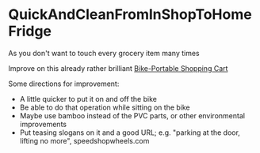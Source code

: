 # QuickAndCleanFromInShopToHomeFridge
As you don't want to touch every grocery item many times

Improve on this already rather brilliant [Bike-Portable Shopping Cart](https://www.instructables.com/id/Bike-Portable-Shopping-Cart/)

Some directions for improvement:
- A little quicker to put it on and off the bike
- Be able to do that operation while sitting on the bike
- Maybe use bamboo instead of the PVC parts, or other environmental improvements
- Put teasing slogans on it and a good URL; e.g. "parking at the door, lifting no more", speedshopwheels.com
